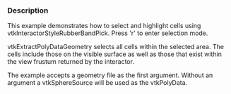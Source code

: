 ### Description

This example demonstrates how to select and highlight cells using vtkInteractorStyleRubberBandPick. Press 'r' to enter selection mode.

vtkExtractPolyDataGeometry selects all cells within the selected area. The cells include those on the visible surface as well as those that exist within the view frustum returned by the interactor.

The example accepts a geometry file as the first argument. Without an argument a vtkSphereSource will be used as the vtkPolyData.
